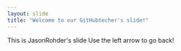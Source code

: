 ```yaml
---
layout: slide
title: "Welcome to our GitHubtecher's slide!"
---
```

This is JasonRohder's slide
Use the left arrow to go back!
